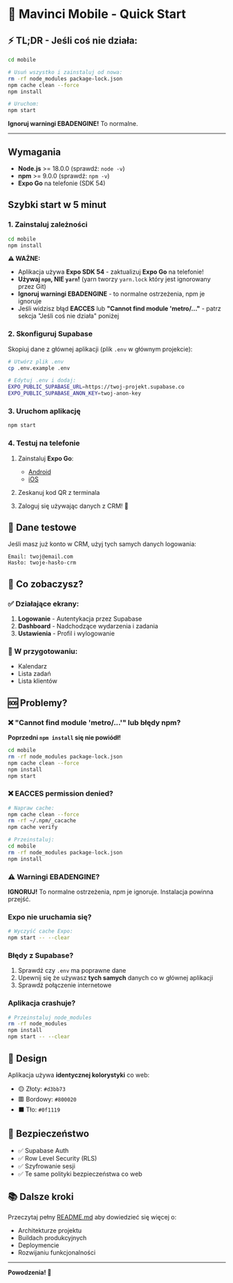 # 🚀 Mavinci Mobile - Quick Start

## ⚡ TL;DR - Jeśli coś nie działa:

```bash
cd mobile

# Usuń wszystko i zainstaluj od nowa:
rm -rf node_modules package-lock.json
npm cache clean --force
npm install

# Uruchom:
npm start
```

**Ignoruj warningi EBADENGINE!** To normalne.

---

## Wymagania

- **Node.js** >= 18.0.0 (sprawdź: `node -v`)
- **npm** >= 9.0.0 (sprawdź: `npm -v`)
- **Expo Go** na telefonie (SDK 54)

## Szybki start w 5 minut

### 1. Zainstaluj zależności

```bash
cd mobile
npm install
```

**⚠️ WAŻNE:**
- Aplikacja używa **Expo SDK 54** - zaktualizuj **Expo Go** na telefonie!
- **Używaj `npm`, NIE `yarn`!** (yarn tworzy `yarn.lock` który jest ignorowany przez Git)
- **Ignoruj warningi EBADENGINE** - to normalne ostrzeżenia, npm je ignoruje
- Jeśli widzisz błąd **EACCES** lub **"Cannot find module 'metro/..."** - patrz sekcja "Jeśli coś nie działa" poniżej

### 2. Skonfiguruj Supabase

Skopiuj dane z głównej aplikacji (plik `.env` w głównym projekcie):

```bash
# Utwórz plik .env
cp .env.example .env

# Edytuj .env i dodaj:
EXPO_PUBLIC_SUPABASE_URL=https://twoj-projekt.supabase.co
EXPO_PUBLIC_SUPABASE_ANON_KEY=twoj-anon-key
```

### 3. Uruchom aplikację

```bash
npm start
```

### 4. Testuj na telefonie

1. Zainstaluj **Expo Go**:
   - [Android](https://play.google.com/store/apps/details?id=host.exp.exponent)
   - [iOS](https://apps.apple.com/app/expo-go/id982107779)

2. Zeskanuj kod QR z terminala

3. Zaloguj się używając danych z CRM! 🎉

## 🎯 Dane testowe

Jeśli masz już konto w CRM, użyj tych samych danych logowania:

```
Email: twoj@email.com
Hasło: twoje-hasło-crm
```

## 📱 Co zobaczysz?

### ✅ Działające ekrany:

1. **Logowanie** - Autentykacja przez Supabase
2. **Dashboard** - Nadchodzące wydarzenia i zadania
3. **Ustawienia** - Profil i wylogowanie

### 🚧 W przygotowaniu:

- Kalendarz
- Lista zadań
- Lista klientów

## 🆘 Problemy?

### ❌ "Cannot find module 'metro/...'" lub błędy npm?

**Poprzedni `npm install` się nie powiódł!**

```bash
cd mobile
rm -rf node_modules package-lock.json
npm cache clean --force
npm install
npm start
```

### ❌ EACCES permission denied?

```bash
# Napraw cache:
npm cache clean --force
rm -rf ~/.npm/_cacache
npm cache verify

# Przeinstaluj:
cd mobile
rm -rf node_modules package-lock.json
npm install
```

### ⚠️ Warningi EBADENGINE?

**IGNORUJ!** To normalne ostrzeżenia, npm je ignoruje. Instalacja powinna przejść.

### Expo nie uruchamia się?

```bash
# Wyczyść cache Expo:
npm start -- --clear
```

### Błędy z Supabase?

1. Sprawdź czy `.env` ma poprawne dane
2. Upewnij się że używasz **tych samych** danych co w głównej aplikacji
3. Sprawdź połączenie internetowe

### Aplikacja crashuje?

```bash
# Przeinstaluj node_modules
rm -rf node_modules
npm install
npm start -- --clear
```

## 🎨 Design

Aplikacja używa **identycznej kolorystyki** co web:
- 🟡 Złoty: `#d3bb73`
- 🟥 Bordowy: `#800020`
- ⬛ Tło: `#0f1119`

## 🔐 Bezpieczeństwo

- ✅ Supabase Auth
- ✅ Row Level Security (RLS)
- ✅ Szyfrowanie sesji
- ✅ Te same polityki bezpieczeństwa co web

## 📚 Dalsze kroki

Przeczytaj pełny [README.md](./README.md) aby dowiedzieć się więcej o:
- Architekturze projektu
- Buildach produkcyjnych
- Deploymencie
- Rozwijaniu funkcjonalności

---

**Powodzenia! 🚀**
